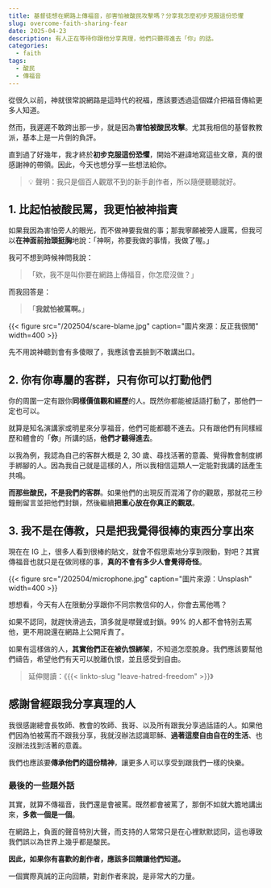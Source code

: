 ```yaml
---
title: 基督徒想在網路上傳福音，卻害怕被酸民攻擊嗎？分享我怎麼初步克服這份恐懼
slug: overcome-faith-sharing-fear
date: 2025-04-23
description: 有人正在等待你跟他分享真理，他們只聽得進去「你」的話。
categories:
  - faith
tags:
  - 酸民
  - 傳福音
---
```

從很久以前，神就很常說網路是這時代的祝福，應該要透過這個媒介把福音傳給更多人知道。

然而，我遲遲不敢跨出那一步，就是因為**害怕被酸民攻擊**。尤其我相信的基督教教派，基本上是一片倒的負評。

直到過了好幾年，我才終於**初步克服這份恐懼**，開始不避諱地寫這些文章，真的很感謝神的帶領。因此，今天也想分享一些想法給你。

> 💡 聲明：我只是個百人觀眾不到的新手創作者，所以隨便聽聽就好。

## 1. 比起怕被酸民罵，我更怕被神指責

如果我因為害怕旁人的眼光，而不做神要我做的事；那我寧願被旁人謾罵，但我可以**在神面前抬頭挺胸**地說：「神啊，祢要我做的事情，我做了喔。」

我可不想到時候神問我說：

> 「欸，我不是叫你要在網路上傳福音，你怎麼沒做？」

而我回答是：

> 「**我就怕被罵啊。**」

{{< figure src="/202504/scare-blame.jpg" caption="圖片來源：反正我很閒" width=400 >}}

先不用說神聽到會有多傻眼了，我應該會丟臉到不敢講出口。

## 2. 你有你專屬的客群，只有你可以打動他們

你的周圍一定有跟你**同樣價值觀和經歷**的人。既然你都能被話語打動了，那他們一定也可以。

就算是知名演講家或明星來分享福音，他們可能都聽不進去。只有跟他們有同樣經歷和體會的「**你**」所講的話，**他們才聽得進去**。

以我為例，我認為自己的客群大概是 2, 30 歲、尋找活著的意義、覺得教會制度綁手綁腳的人。因為我自己就是這樣的人，所以我相信這類人一定能對我講的話產生共鳴。

**而那些酸民，不是我們的客群**。如果他們的出現反而混淆了你的觀眾，那就花三秒鐘刪留言並把他們封鎖，然後繼續**把重心放在你真正的觀眾**。

## 3. 我不是在傳教，只是把我覺得很棒的東西分享出來

現在在 IG 上，很多人看到很棒的貼文，就會不假思索地分享到限動，對吧？其實傳福音也就只是在做同樣的事，**真的不會有多少人會覺得奇怪**。

{{< figure src="/202504/microphone.jpg" caption="圖片來源：Unsplash" width=400 >}}

想想看，今天有人在限動分享跟你不同宗教信仰的人，你會去罵他嗎？

如果不認同，就趕快滑過去，頂多就是噤聲或封鎖。99% 的人都不會特別去罵他，更不用說還在網路上公開斥責了。

如果有這樣做的人，**其實他們正在被仇恨綁架**，不知道怎麼脫身。我們應該要幫他們禱告，希望他們有天可以脫離仇恨，並且感受到自由。

> 延伸閱讀：《{{< linkto-slug "leave-hatred-freedom" >}}》

## 感謝曾經跟我分享真理的人

我很感謝總會長牧師、教會的牧師、我哥、以及所有跟我分享過話語的人。如果他們因為怕被罵而不跟我分享，我就沒辦法認識耶穌、**過著這麼自由自在的生活**、也沒辦法找到活著的意義。

我們也應該要**傳承他們的這份精神**，讓更多人可以享受到跟我們一樣的快樂。

### 最後的一些題外話

其實，就算不傳福音，我們還是會被罵。既然都會被罵了，那倒不如就大膽地講出來，**多救一個是一個**。

在網路上，負面的聲音特別大聲，而支持的人常常只是在心裡默默認同，這也導致我們誤以為世界上幾乎都是酸民。

**因此，如果你有喜歡的創作者，應該多回饋讓他們知道。**

一個實際真誠的正向回饋，對創作者來說，是非常大的力量。